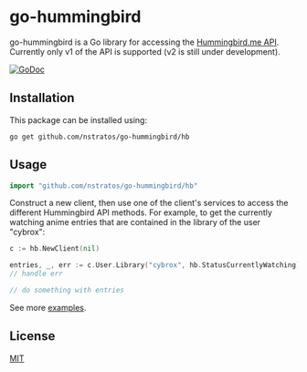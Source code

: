 # go-hummingbird #

go-hummingbird is a Go library for accessing the [Hummingbird.me API](https://github.com/hummingbird-me/hummingbird/wiki/API-v1-Methods). Currently only v1 of the API is supported (v2 is still under development).

[![GoDoc](https://godoc.org/github.com/nstratos/go-hummingbird/hb?status.svg)](https://godoc.org/github.com/nstratos/go-hummingbird/hb)

## Installation ##

This package can be installed using:

    go get github.com/nstratos/go-hummingbird/hb

## Usage ##

```go
import "github.com/nstratos/go-hummingbird/hb"
```

Construct a new client, then use one of the client's services to access the
different Hummingbird API methods. For example, to get the currently watching
anime entries that are contained in the library of the user "cybrox":

```go
c := hb.NewClient(nil)

entries, _, err := c.User.Library("cybrox", hb.StatusCurrentlyWatching)
// handle err

// do something with entries
```

See more [examples](https://godoc.org/github.com/nstratos/go-hummingbird/hb#pkg-examples).

## License ##
[MIT](LICENSE)
